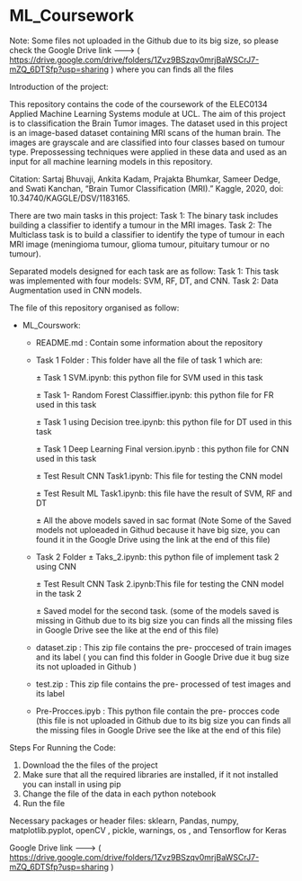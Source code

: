# ML_Coursework
Note: Some files not uploaded in the Github due to its big size, so please check the Google Drive link ---> ( https://drive.google.com/drive/folders/1Zvz9BSzqv0mrjBaWSCrJ7-mZQ_6DTSfp?usp=sharing ) where you can finds all the files 


Introduction of the project: 

This repository contains the code of the coursework of the ELEC0134 Applied Machine Learning Systems module at UCL. The aim of this project is to classification the Brain Tumor images. The dataset used in this project is an image-based dataset containing MRI scans of the human brain. The images are grayscale and are classified into four classes based on tumour type. Prepossessing techniques were applied in these data and used as an input for all machine learning models in this repository. 

Citation: 
Sartaj Bhuvaji, Ankita Kadam, Prajakta Bhumkar, Sameer Dedge, and Swati Kanchan, “Brain Tumor Classification (MRI).” Kaggle, 2020, doi: 10.34740/KAGGLE/DSV/1183165. 

There are two main tasks in this project: 
	Task 1: 
    	The binary task includes building a classifier to identify a tumour in the MRI images. 
	Task 2: 
    	The Multiclass task is to build a classifier to identify the type of tumour in each MRI image (meningioma tumour, glioma tumour, pituitary tumour or no tumour). 

Separated models designed for each task are as follow:
    Task 1: This task was implemented with four models: SVM, RF, DT, and CNN. 
    Task 2: Data Augmentation used in CNN models.

The file of this repository organised as follow: 
 * ML_Courswork: 
	* README.md : Contain some information about the repository 
	* Task 1 Folder : This folder have all the file of task 1 which are: 
	
		± Task 1 SVM.ipynb: this python file for SVM used in this task 
		
		± Task 1- Random Forest Classiffier.ipynb: this python file for FR used in this task 
		
		± Task 1 using Decision tree.ipynb: this python file for DT used in this task 
		
		± Task 1 Deep Learning Final version.ipynb : this python file for CNN used in this task 
		
		± Test Result CNN Task1.ipynb: This file for testing the CNN model 
		
		± Test Result ML Task1.ipynb: this file have the result of SVM, RF and DT 
		
		± All the above models saved in sac format  (Note Some of the Saved models not uploeaded in Githud because it have big size, you can found it in the Google Drive using the link at the end of this file)
	* Task 2 Folder 
		± Taks_2.ipynb: this python file of implement task 2 using CNN 
		
		± Test Result CNN Task 2.ipynb:This file for testing the CNN model in the task 2
		
		± Saved model for the second task. (some of the models saved is missing in Github due to its big size you can finds all the missing files in Google Drive see the like at the end of this file)
		
	* dataset.zip : This zip file contains the pre- proccesed of train images and its label ( you can find this folder in Google Drive due it bug size its not uploaded in Github ) 
	* test.zip : This zip file contains the pre- processed of test images and its label
	* Pre-Procces.ipyb : This python file contain the pre- procces code (this file is not uploaded in Github due to its big size you can finds all the missing files in Google Drive see the like at the end of this file)


Steps For Running the Code: 

1. Download the the files of the project
2. Make sure that all the required libraries are installed, if it not installed you can install in using pip 
3. Change the file of the data in each python notebook 
4. Run the file 

Necessary packages or header files: 
sklearn, Pandas, numpy, matplotlib.pyplot, openCV , pickle, warnings, os , and Tensorflow for Keras 

	
Google Drive link ---> ( https://drive.google.com/drive/folders/1Zvz9BSzqv0mrjBaWSCrJ7-mZQ_6DTSfp?usp=sharing )




